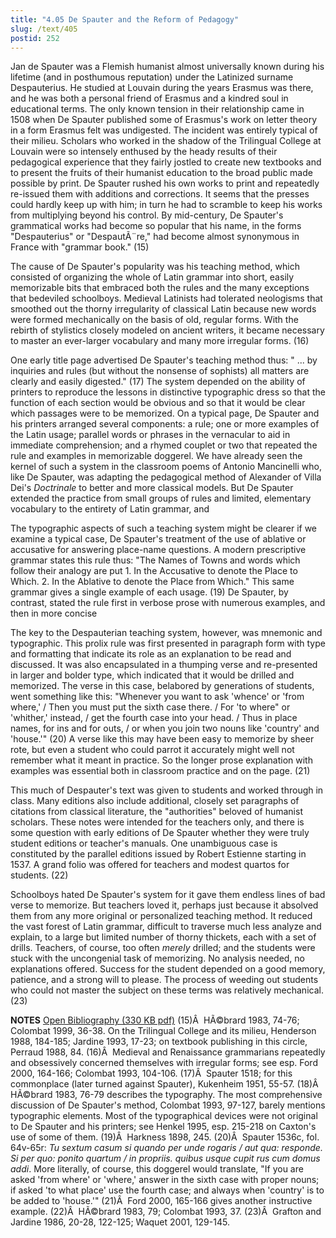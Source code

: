 ```yaml
---
title: "4.05 De Spauter and the Reform of Pedagogy"
slug: /text/405
postid: 252
---
```

Jan de Spauter was a Flemish humanist almost universally known during his lifetime (and in posthumous reputation) under the Latinized surname Despauterius. He studied at Louvain during the years Erasmus was there, and he was both a personal friend of Erasmus and a kindred soul in educational terms. The only known tension in their relationship came in 1508 when De Spauter published some of Erasmus's work on letter theory in a form Erasmus felt was undigested. The incident was entirely typical of their milieu. Scholars who worked in the shadow of the Trilingual College at Louvain were so intensely enthused by the heady results of their pedagogical experience that they fairly jostled to create new textbooks and to present the fruits of their humanist education to the broad public made possible by print. De Spauter rushed his own works to print and repeatedly re-issued them with additions and corrections. It seems that the presses could hardly keep up with him; in turn he had to scramble to keep his works from multiplying beyond his control. By mid-century, De Spauter's grammatical works had become so popular that his name, in the forms "Despauterius" or "DespautÃ¨re," had become almost synonymous in France with "grammar book." (15)

The cause of De Spauter's popularity was his teaching method, which consisted of organizing the whole of Latin grammar into short, easily memorizable bits that embraced both the rules and the many exceptions that bedeviled schoolboys. Medieval Latinists had tolerated neologisms that smoothed out the thorny irregularity of classical Latin because new words were formed mechanically on the basis of old, regular forms. With the rebirth of stylistics closely modeled on ancient writers, it became necessary to master an ever-larger vocabulary and many more irregular forms. (16)

One early title page advertised De Spauter's teaching method thus: " ... by inquiries and rules (but without the nonsense of sophists) all matters are clearly and easily digested." (17) The system depended on the ability of printers to reproduce the lessons in distinctive typographic dress so that the function of each section would be obvious and so that it would be clear which passages were to be memorized. On a typical page, De Spauter and his printers arranged several components: a rule; one or more examples of the Latin usage; parallel words or phrases in the vernacular to aid in immediate comprehension; and a rhymed couplet or two that repeated the rule and examples in memorizable doggerel. We have already seen the kernel of such a system in the classroom poems of Antonio Mancinelli who, like De Spauter, was adapting the pedagogical method of Alexander of Villa Dei's <em>Doctrinale</em> to better and more classical models. But De Spauter extended the practice from small groups of rules and limited, elementary vocabulary to the entirety of Latin grammar, and

The typographic aspects of such a teaching system might be clearer if we examine a typical case, De Spauter's treatment of the use of ablative or accusative for answering place-name questions. A modern prescriptive grammar states this rule thus: "The Names of Towns and words which follow their analogy are put 1. In the Accusative to denote the Place to Which. 2. In the Ablative to denote the Place from Which." This same grammar gives a single example of each usage. (19) De Spauter, by contrast, stated the rule first in verbose prose with numerous examples, and then in more concise

The key to the Despauterian teaching system, however, was mnemonic and typographic. This prolix rule was first presented in paragraph form with type and formatting that indicate its role as an explanation to be read and discussed. It was also encapsulated in a thumping verse and re-presented in larger and bolder type, which indicated that it would be drilled and memorized. The verse in this case, belabored by generations of students, went something like this: "Whenever you want to ask 'whence' or 'from where,' / Then you must put the sixth case there. / For 'to where" or 'whither,' instead, / get the fourth case into your head. / Thus in place names, for ins and for outs, / or when you join two nouns like 'country' and 'house.'" (20) A verse like this may have been easy to memorize by sheer rote, but even a student who could parrot it accurately might well not remember what it meant in practice. So the longer prose explanation with examples was essential both in classroom practice and on the page. (21)

This much of Despauter's text was given to students and worked through in class. Many editions also include additional, closely set paragraphs of citations from classical literature, the "authorities" beloved of humanist scholars. These notes were intended for the teachers only, and there is some question with early editions of De Spauter whether they were truly student editions or teacher's manuals. One unambiguous case is constituted by the parallel editions issued by Robert Estienne starting in 1537. A grand folio was offered for teachers and modest quartos for students. (22)

Schoolboys hated De Spauter's system for it gave them endless lines of bad verse to memorize. But teachers loved it, perhaps just because it absolved them from any more original or personalized teaching method. It reduced the vast forest of Latin grammar, difficult to traverse much less analyze and explain, to a large but limited number of thorny thickets, each with a set of drills. Teachers, of course, too often <em>merely</em> drilled; and the students were stuck with the uncongenial task of memorizing. No analysis needed, no explanations offered. Success for the student depended on a good memory, patience, and a strong will to please. The process of weeding out students who could not master the subject on these terms was relatively mechanical. (23)

<strong>NOTES</strong>
<a href="http://www.humanismforsale.org/bibliography.pdf" target="new">Open Bibliography (330 KB pdf)</a>
(15)Â  HÃ©brard 1983, 74-76; Colombat 1999, 36-38. On the Trilingual College and its milieu, Henderson 1988, 184-185; Jardine 1993, 17-23; on textbook publishing in this circle, Perraud 1988, 84.
(16)Â  Medieval and Renaissance grammarians repeatedly and obsessively concerned themselves with irregular forms; see esp. Ford 2000, 164-166; Colombat 1993, 104-106.
(17)Â  Spauter 1518; for this commonplace (later turned against Spauter), Kukenheim 1951, 55-57.
(18)Â  HÃ©brard 1983, 76-79 describes the typography. The most comprehensive discussion of De Spauter's method, Colombat 1993, 97-127, barely mentions typographic elements. Most of the typographical devices were not original to De Spauter and his printers; see Henkel 1995, esp. 215-218 on Caxton's use of some of them.
(19)Â  Harkness 1898, 245.
(20)Â  Spauter 1536c, fol. 64v-65r: <em>Tu sextum casum si quando per unde rogaris / aut qua: responde. Si per quo: ponito quartum / in propriis. quibus usque cupit rus cum domus addi</em>. More literally, of course, this doggerel would translate, "If you are asked 'from where' or 'where,' answer in the sixth case with proper nouns; if asked 'to what place' use the fourth case; and always when 'country' is to be added to 'house.'"
(21)Â  Ford 2000, 165-166 gives another instructive example.
(22)Â  HÃ©brard 1983, 79; Colombat 1993, 37.
(23)Â  Grafton and Jardine 1986, 20-28, 122-125; Waquet 2001, 129-145.
